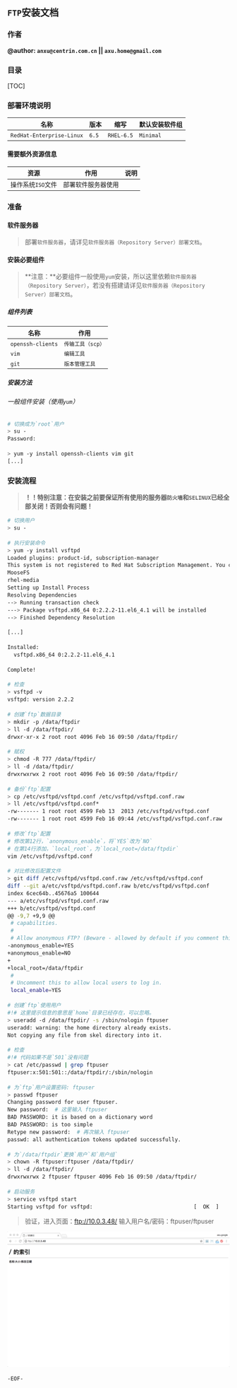 ## `FTP`安装文档

### 作者

**@author: `anxu@centrin.com.cn` || `axu.home@gmail.com`**

### 目录

[TOC]

### 部署环境说明

名称|版本|缩写|默认安装软件组
---|---|---|---
`RedHat-Enterprise-Linux`|`6.5`|`RHEL-6.5`|`Minimal`

#### 需要额外资源信息

资源|作用|说明
---|---|---
操作系统`ISO`文件|部署软件服务器使用|

### 准备

#### 软件服务器

> 部署`软件服务器`，请详见`软件服务器（Repository Server）部署文档`。

#### 安装必要组件

> **注意：**必要组件一般使用`yum`安装，所以这里依赖`软件服务器（Repository Server）`，若没有搭建请详见`软件服务器（Repository Server）部署文档`。

##### 组件列表

名称|作用
---|---
`openssh-clients`|`传输工具（scp）`
`vim`|`编辑工具`
`git`|`版本管理工具`

##### 安装方法

###### 一般组件安装（使用`yum`）

```bash
# 切换成为`root`用户
> su - 
Password: 

> yum -y install openssh-clients vim git
[...]
```

### 安装流程

> **！！特别注意：在安装之前要保证所有使用的服务器`防火墙`和`SELINUX`已经全部关闭！否则会有问题！**

```bash
# 切换用户
> su - 

# 执行安装命令
> yum -y install vsftpd
Loaded plugins: product-id, subscription-manager
This system is not registered to Red Hat Subscription Management. You can use subscription-manager to register.
MooseFS                                                                             |  951 B     00:00     
rhel-media                                                                          | 3.9 kB     00:00     
Setting up Install Process
Resolving Dependencies
--> Running transaction check
---> Package vsftpd.x86_64 0:2.2.2-11.el6_4.1 will be installed
--> Finished Dependency Resolution

[...]

Installed:
  vsftpd.x86_64 0:2.2.2-11.el6_4.1                                                                         

Complete!

# 检查
> vsftpd -v
vsftpd: version 2.2.2

# 创建`ftp`数据目录
> mkdir -p /data/ftpdir
> ll -d /data/ftpdir/
drwxr-xr-x 2 root root 4096 Feb 16 09:50 /data/ftpdir/

# 赋权
> chmod -R 777 /data/ftpdir/
> ll -d /data/ftpdir/
drwxrwxrwx 2 root root 4096 Feb 16 09:50 /data/ftpdir/

# 备份`ftp`配置
> cp /etc/vsftpd/vsftpd.conf /etc/vsftpd/vsftpd.conf.raw
> ll /etc/vsftpd/vsftpd.conf*
-rw------- 1 root root 4599 Feb 13  2013 /etc/vsftpd/vsftpd.conf
-rw------- 1 root root 4599 Feb 16 09:44 /etc/vsftpd/vsftpd.conf.raw

# 修改`ftp`配置
# 修改第12行，`anonymous_enable`，将`YES`改为`NO`
# 在第14行添加，`local_root`，为`local_root=/data/ftpdir`
vim /etc/vsftpd/vsftpd.conf

# 对比修改后配置文件
> git diff /etc/vsftpd/vsftpd.conf.raw /etc/vsftpd/vsftpd.conf
diff --git a/etc/vsftpd/vsftpd.conf.raw b/etc/vsftpd/vsftpd.conf
index 6cec64b..45676a5 100644
--- a/etc/vsftpd/vsftpd.conf.raw
+++ b/etc/vsftpd/vsftpd.conf
@@ -9,7 +9,9 @@
 # capabilities.
 #
 # Allow anonymous FTP? (Beware - allowed by default if you comment this out).
-anonymous_enable=YES
+anonymous_enable=NO
+
+local_root=/data/ftpdir
 #
 # Uncomment this to allow local users to log in.
 local_enable=YES
 
# 创建`ftp`使用用户
#!# 这里提示信息的意思是`home`目录已经存在，可以忽略。
> useradd -d /data/ftpdir/ -s /sbin/nologin ftpuser
useradd: warning: the home directory already exists.
Not copying any file from skel directory into it.

# 检查
#!# 代码如果不是`501`没有问题
> cat /etc/passwd | grep ftpuser
ftpuser:x:501:501::/data/ftpdir/:/sbin/nologin

# 为`ftp`用户设置密码: ftpuser
> passwd ftpuser
Changing password for user ftpuser.
New password:  # 这里输入 ftpuser
BAD PASSWORD: it is based on a dictionary word
BAD PASSWORD: is too simple
Retype new password:  # 再次输入 ftpuser
passwd: all authentication tokens updated successfully.

# 为`/data/ftpdir`更换`用户`和`用户组`
> chown -R ftpuser:ftpuser /data/ftpdir/
> ll -d /data/ftpdir/
drwxrwxrwx 2 ftpuser ftpuser 4096 Feb 16 09:50 /data/ftpdir/

# 启动服务
> service vsftpd start
Starting vsftpd for vsftpd:                                [  OK  ]
``` 

> 验证，进入页面：ftp://10.0.3.48/
> 输入用户名/密码：ftpuser/ftpuser

![](media/14871509385277/14872106604230.jpg)

`-EOF-`


